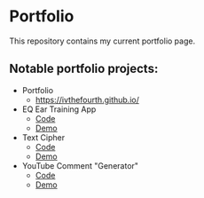 # Portfolio

This repository contains my current portfolio page. 

## Notable portfolio projects:
* Portfolio
  * https://ivthefourth.github.io/
* EQ Ear Training App
  * [Code](https://github.com/ivthefourth/ear-training-app)
  * [Demo](https://ivthefourth.github.io/ear-training-app/)
* Text Cipher
  * [Code](https://github.com/ivthefourth/cipher)
  * [Demo](https://ivthefourth.github.io/cipher/)
* YouTube Comment "Generator"
  * [Code](https://github.com/ivthefourth/fcc/tree/master/front-end/quote-machine)
  * [Demo](https://ivthefourth.github.io/fcc/front-end/quote-machine/)